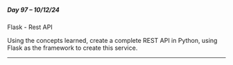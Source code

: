 ##### Day 97 – 10/12/24

Flask - Rest API

Using the concepts learned, create a complete REST API in Python, using Flask as the framework to create this service.

---